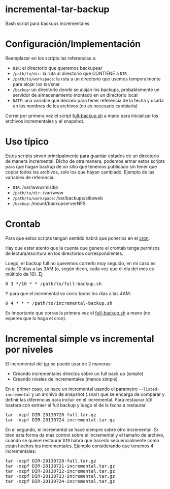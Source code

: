 incremental-tar-backup
======================

Bash script para backups incrementales


Configuración/Implementación
============================

Reemplazar en los scripts las referencias a:

* <code>DIR</code>: el directorio que queremos backupear
* <code>/path/to/dir</code>: la ruta al directorio que CONTIENE a <code>DIR</code>
* <code>/path/to/workspace</code>: la ruta a un directorio que usemos temporalmente para alojar los tar/snar
* <code>/backup</code>: un directorio donde se alojan los backups, probablemente un servidor de almacenamiento montado en un directorio local
* <code>DATE</code>: una variable que declaro para tener referencia de la fecha y usarla en los nombres de los archivos (no es necesario cambiarla)

Correr por primera vez el script [full-backup.sh](https://github.com/CGastrell/incremental-tar-backup/blob/master/full-back-up.sh) a mano para inicializar los archivos incrementales y el snapshot.


Uso típico
==========

Estos scripts sirven principalmente para guardar estados de un directorio de manera incremental.
Dicho de otra manera, podemos armar estos scripts para que hagan backup de un sitio que tenemos
publicado sin tener que copiar todos los archivos, solo los que hayan cambiado.
Ejemplo de las variables de referencia:

* <code>DIR</code>: /var/www/misitio
* <code>/path/to/dir</code>: /var/www
* <code>/path/to/workspace</code>: /var/backups/sitioweb
* <code>/backup</code>: /mount/backupserverNFS


Crontab
=======

Para que estos scripts tengan sentido habrá que ponerlos en el [cron](https://en.wikipedia.org/wiki/Cron).

Hay que estar atento que la cuenta que genere el crontab tenga permisos de lectura/escritura en los directorios
correspondientes.

Luego, el backup full no queremos correrlo muy seguido, en mi caso es cada 10 días a las 3AM (o, según dicen, cada vez que el
día del mes es múltiplo de 10). Ej:

<pre>
0 3 */10 * * /path/to/full-backup.sh
</pre>

Y para que el incremental se corra todos los días a las 4AM:

<pre>
0 4 * * * /path/to/incremental-backup.sh
</pre>

Es importante que corras la primera vez el [full-backup.sh](https://github.com/CGastrell/incremental-tar-backup/blob/master/full-back-up.sh) a mano (no esperes que lo haga el cron).


Incremental simple vs incremental por niveles
=============================================

El incremental del [tar](https://en.wikipedia.org/wiki/Tar_(computing)) se puede usar de 2 maneras:

* Creando incrementales directos sobre un full back up (simple)
* Creando niveles de incrementales (menos simple)

En el primer caso, se hace un incremental usando el parametro <code>--listed-incremental</code> y un archivo de
snapshot (.snar) que se encarga de comparar y definir las diferencias para incluir en el incremental. Para restaurar
<code>DIR</code> bastará con extraer el full backup y luego el de la fecha a restaurar.

<pre>
tar -xzpf DIR-20130720-full.tar.gz
tar -xzpf DIR-20130724-incremental.tar.gz
</pre>

En el segundo, el incremental se hace siempre sobre otro incremental. Si bien esta forma da más control sobre
el incremental y el tamaño de archivo, cuando se quiere restaurar <code>DIR</code> habrá que hacerlo secuencialmente
como están hechos los incrementales. Ejemplo considerando que tenemos 4 incrementales:

<pre>
tar -xzpf DIR-20130720-full.tar.gz
tar -xzpf DIR-20130721-incremental.tar.gz
tar -xzpf DIR-20130722-incremental.tar.gz
tar -xzpf DIR-20130723-incremental.tar.gz
tar -xzpf DIR-20130724-incremental.tar.gz
</pre>
